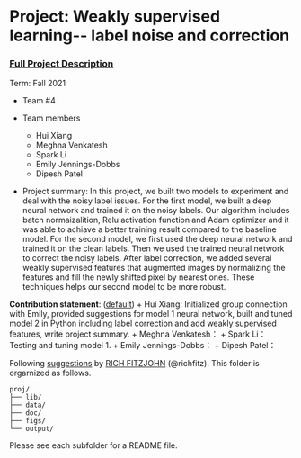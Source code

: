 # Project: Weakly supervised learning-- label noise and correction


### [Full Project Description](doc/project3_desc.md)

Term: Fall 2021

+ Team #4
+ Team members
	+ Hui Xiang
	+ Meghna Venkatesh
	+ Spark Li
	+ Emily Jennings-Dobbs
	+ Dipesh Patel

+ Project summary: In this project, we built two models to experiment and deal with the noisy label issues. For the first model, we built a deep neural network and trained it on the noisy labels. Our algorithm includes batch normaizalition, Relu activation function and Adam optimizer and it was able to achiave a better training result compared to the baseline model. For the second model, we first used the deep neural network and trained it on the clean labels. Then we used the trained neural network to correct the noisy labels. After label correction, we added several weakly supervised features that augmented images by normalizing the features and fill the newly shifted pixel by nearest ones. These techniques helps our second model to be more robust.
	
**Contribution statement**: ([default](doc/a_note_on_contributions.md))
	+ Hui Xiang: Initialized group connection with Emily, provided suggestions for model 1 neural network, built and tuned model 2 in Python including label correction                         and add weakly supervised features, write project summary.
	+ Meghna Venkatesh：
	+ Spark Li：Testing and tuning model 1.
	+ Emily Jennings-Dobbs：
	+ Dipesh Patel：

Following [suggestions](http://nicercode.github.io/blog/2013-04-05-projects/) by [RICH FITZJOHN](http://nicercode.github.io/about/#Team) (@richfitz). This folder is orgarnized as follows.

```
proj/
├── lib/
├── data/
├── doc/
├── figs/
└── output/
```

Please see each subfolder for a README file.
